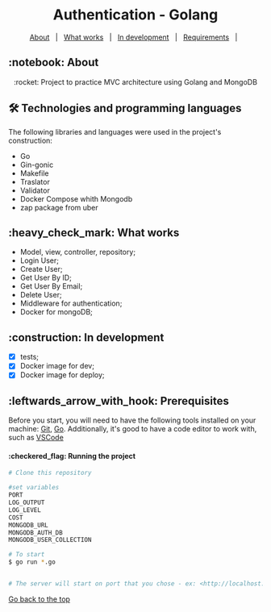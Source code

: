 <h1 align="center" id="top">Authentication - Golang</h1>

<p align="center">
  <a href="#sobre">About</a> &#xa0; | &#xa0; 
  <a href="#funciona">What works</a> &#xa0; | &#xa0;
  <a href="#pendente">In development</a> &#xa0; | &#xa0;
  <a href="#requirements">Requirements</a> &#xa0; | &#xa0;
</p>

<h2 id="sobre">:notebook: About </h2>

<p align="center">:rocket: Project to practice MVC architecture using Golang and MongoDB</p>

<h2 id="tecnologias"> 🛠 Technologies and programming languages </h2>

The following libraries and languages were used in the project's construction:

* Go
* Gin-gonic
* Makefile
* Traslator
* Validator
* Docker Compose whith Mongodb
* zap package from uber

<h2 id="funciona">:heavy_check_mark: What works</h2>

* Model, view, controller, repository;</br>
* Login User;</br>
* Create User;</br>
* Get User By ID;</br>
* Get User By Email;</br>
* Delete User;</br>
* Middleware for authentication;</br>
* Docker for mongoDB;</br>


 
<h2 id="pendente">:construction: In development</h2>

- [x] tests;
- [x] Docker image for dev;
- [x] Docker image for deploy;

<h2 id="requirements">:leftwards_arrow_with_hook: Prerequisites</h2>

Before you start, you will need to have the following tools installed on your machine:
[Git](https://git-scm.com), [Go](https://go.dev/doc/install). 
Additionally, it's good to have a code editor to work with, such as [VSCode](https://code.visualstudio.com/)


<h4>:checkered_flag: Running the project </h4>

```bash
# Clone this repository

#set variables
PORT
LOG_OUTPUT
LOG_LEVEL
COST
MONGODB_URL
MONGODB_AUTH_DB
MONGODB_USER_COLLECTION

# To start
$ go run *.go


# The server will start on port that you chose - ex: <http://localhost:8080>

```


<a href="#top">Go back to the top</a>

